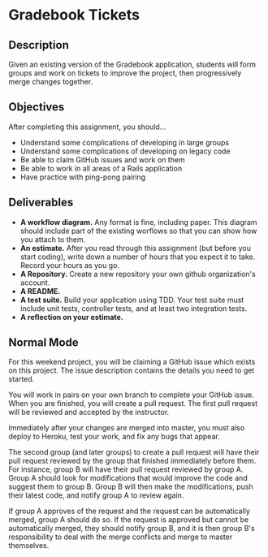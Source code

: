 # Gradebook Tickets

## Description

Given an existing version of the Gradebook application, students will form groups and work on tickets to improve the project, then progressively merge changes together.

## Objectives

After completing this assignment, you should...

* Understand some complications of developing in large groups
* Understand some complications of developing on legacy code
* Be able to claim GitHub issues and work on them
* Be able to work in all areas of a Rails application
* Have practice with ping-pong pairing

## Deliverables

* **A workflow diagram.**  Any format is fine, including paper.  This diagram should include part of the existing worflows so that you can show how you attach to them.
* **An estimate.**  After you read through this assignment (but before you start coding), write down a number of hours that you expect it to take.  Record your hours as you go.
* **A Repository.** Create a new repository your own github organization's account.
* **A README.**
* **A test suite.** Build your application using TDD.  Your test suite must include unit tests, controller tests, and at least two integration tests.
* **A reflection on your estimate.**

## Normal Mode

For this weekend project, you will be claiming a GitHub issue which exists on this project.  The issue description contains the details you need to get started.

You will work in pairs on your own branch to complete your GitHub issue.  When you are finished, you will create a pull request.  The first pull request will be reviewed and accepted by the instructor.

Immediately after your changes are merged into master, you must also deploy to Heroku, test your work, and fix any bugs that appear.

The second group (and later groups) to create a pull request will have their pull request reviewed by the group that finished immediately before them.  For instance, group B will have their pull request reviewed by group A.  Group A should look for modifications that would improve the code and suggest them to group B.  Group B will then make the modifications, push their latest code, and notify group A to review again.  

If group A approves of the request and the request can be automatically merged, group A should do so.  If the request is approved but cannot be automatically merged, they should notify group B, and it is then group B's responsibility to deal with the merge conflicts and merge to master themselves.
